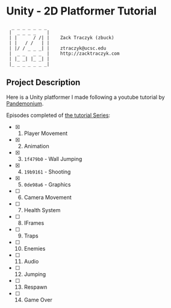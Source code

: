 # Unity - 2D Platformer Tutorial

```
  _ _ _ _ _ _ _
 |  _ _ _ _    |
 | |      / /| |    Zack Traczyk (zbuck)
 | |   / /   | |
 | |/ / _ _ _| |    ztraczyk@ucsc.edu
 |  _ _   _ _  |    http://zacktraczyk.com
 | |_ _| |_ _| |
 |_ _ _ _ _ _ _|

```

## Project Description

Here is a Unity platformer I made following a youtube tutorial by [Pandemonium](https://www.youtube.com/@PandemoniumGameDev).


Episodes completed of [the tutorial Series](https://www.youtube.com/watch?v=TcranVQUQ5U&list=PLgOEwFbvGm5o8hayFB6skAfa8Z-mw4dPV):
- [X] 1. Player Movement
- [X] 2. Animation
- [X] 3. `1f479b0` - Wall Jumping
- [X] 4. `19b9161` - Shooting
- [X] 5. `0de98a6` - Graphics
- [ ] 6. Camera Movement
- [ ] 7. Health System
- [ ] 8. IFrames
- [ ] 9. Traps
- [ ] 10. Enemies
- [ ] 11. Audio
- [ ] 12. Jumping
- [ ] 13. Respawn
- [ ] 14. Game Over
	
